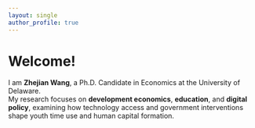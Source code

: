```yaml
---
layout: single
author_profile: true
---
```


# Welcome!

I am **Zhejian Wang**, a Ph.D. Candidate in Economics at the University of Delaware.  
My research focuses on **development economics**, **education**, and **digital policy**, 
examining how technology access and government interventions shape youth time use and human capital formation.
